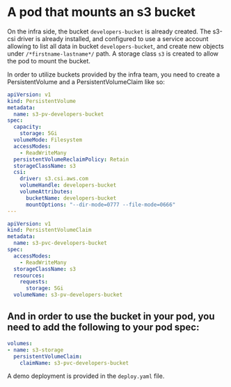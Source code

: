 # A pod that mounts an s3 bucket

On the infra side, the bucket `developers-bucket` is already created.
The s3-csi driver is already installed, and configured to use a service account allowing to list all data in bucket `developers-bucket`, and create new objects under `/*firstname-lastname*/` path.
A storage class `s3` is created to allow the pod to mount the bucket.

In order to utilize buckets provided by the infra team, you need to create a PersistentVolume and a PersistentVolumeClaim like so:

```yaml
apiVersion: v1
kind: PersistentVolume
metadata:
  name: s3-pv-developers-bucket
spec:
  capacity:
    storage: 5Gi
  volumeMode: Filesystem
  accessModes:
    - ReadWriteMany
  persistentVolumeReclaimPolicy: Retain
  storageClassName: s3
  csi:
    driver: s3.csi.aws.com
    volumeHandle: developers-bucket
    volumeAttributes:
      bucketName: developers-bucket
      mountOptions: "--dir-mode=0777 --file-mode=0666"
---

apiVersion: v1
kind: PersistentVolumeClaim
metadata:
  name: s3-pvc-developers-bucket
spec:
  accessModes:
    - ReadWriteMany
  storageClassName: s3
  resources:
    requests:
      storage: 5Gi
  volumeName: s3-pv-developers-bucket
```

## And in order to use the bucket in your pod, you need to add the following to your pod spec:

```yaml
volumes:
- name: s3-storage
  persistentVolumeClaim:
    claimName: s3-pvc-developers-bucket
```

A demo deployment is provided in the `deploy.yaml` file.